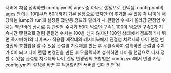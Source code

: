 서버에 처음 접속하면 config.yml의 ages 중 하나로 랜덤으로 선택됨.
config.yml의 ages 안에는 10대부터 60대까지 기본 설정으로 있지만 더 추가할 수 있음
각 나이에 해당하는 jump와 run에 설정된 값만큼 점프와 달리기 시 관절염 수치가 올라감
관점염 수치는 액션바에 상시로 뜸
관절염 수치가 50이 넘으면 구속1, 100이 넘으면 구속2가 지속시간 무한으로 걸림
관절염 수치는 100을 넘지 않지만 100인 상태에서 점프하거나 뛰면 즉시피해1의 디버프가 적용됨
제작대의 레시피북에서 관절염 치료제와 나이 랜덤 변경권의 조합법을 알 수 있음
관절염 치료제를 만든 후 우클릭하여 섭취하면 관절염 수치가 0이 되고
나이 랜덤 변경권을 만든 후 우클릭하여 섭취하면 나이를 랜덤으로 다시 정할 수 있음
관절염 치료제와 나이 랜덤 변경권의 조합법은 config.yml에서 변경 가능
config.yml의 설정을 바꾼 후 적용할려면 서버를 껏다 키면 됨
